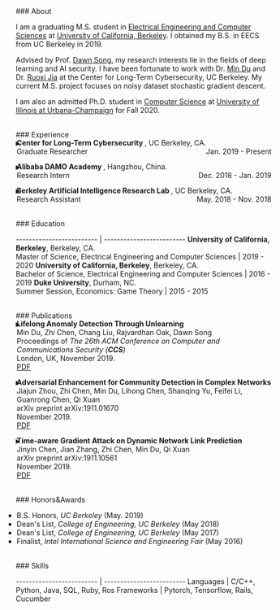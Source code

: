 <link href="/public/css/bootstrap.css" rel="stylesheet" />
<div id="ct1" style="padding-top:55px;margin-top:-55px;"></div>
### About

I am a graduating M.S. student in <a href="https://eecs.berkeley.edu/">Electrical Engineering and Computer Sciences</a> at <a href="https://www.berkeley.edu/">University of California, Berkeley</a>. I obtained my B.S. in EECS from UC Berkeley in 2019.

Advised by Prof. <a href="https://www2.eecs.berkeley.edu/Faculty/Homepages/song.html">Dawn Song</a>, my research interests lie in the fields of deep learning and AI security. I have been fortunate to work with Dr. <a href="https://cltc.berkeley.edu/about-us/researchers/min-du/">Min Du</a> and Dr. <a href="https://cltc.berkeley.edu/about-us/researchers/ruoxi-jia/">Ruoxi Jia</a> at the Center for Long-Term Cybersecurity, UC Berkeley. My current M.S. project focuses on noisy dataset stochastic gradient descent.

I am also an admitted Ph.D. student in <a href="https://cs.illinois.edu/">Computer Science</a> at <a href="https://illinois.edu/">University of Illinois at Urbana-Champaign</a> for Fall 2020.

<br/>
<div id="ct2" style="padding-top:55px;margin-top:-55px;"></div>
### Experience

<div style="display: flow-root;">
<details>
  <summary>
  <ul style="list-style-type:none;margin-top:-18px;margin-left:-22px;">
    <li><strong>Center for Long-Term Cybersecurity </strong>, UC Berkeley, CA.</li>
    <li>
        <div style="display: flow-root;">
            <div style="float:left; text-align:left">Graduate Researcher</div>
            <div style="float:right; text-align:right">Jan. 2019 - Present</div>
        </div>
    </li>
  </ul>
  </summary>
  <hr class="simple" color="#e5e5e5" />
  <p>
(Began as an undergraduate research assistant) Supervised by Prof. Dawn Song and collaborated with postdoctoral researchers Min Du and Ruoxi Jia on research projects related to deep learning and security.
  </p>
  <p>
Lifelong anomaly detection through unlearning:<br/>
• Developed LSTM models to analyze system log files.<br/>
• Maintained a small memory set of labeled data to prevent catastrophic forgetting.<br/>
• Developed a process that is much easier and faster than retraining the system from scratch.<br/>
• The experiment results show a reduction of up to 77.3% false positives and up to 76.6% false negatives on real anomaly detection dataset (Paper presented in CCS'19).
  </p>
  <p>
Adversarial enhancement for community detection in networks:<br/>
• Designs multi-objective fitness function and auto-threshold to solve the resolution limit problem and achieve consensus partition.<br/>
• Evaluated on existing community detection algorithms and the improvement of performance was 10%-30%.<br/>
• Adversarial experiments show that proposed methods can achieve stronger defense against community detection deception (Paper presented in arXiv).
  </p>
  <p>
Time-aware gradient attack on dynamic network link prediction:<br/>
• Utilized the gradient information generated by DDNE across different snapshots to rewire a few links and consider the dynamic natures of real-world systems.<br/>
• Implemented TGA in two ways: one is based on traversal search and greedy search.<br/>
• Evaluated the data from real-world scenarios and the comprehensive experiments show the attack success rate has increased by 20%-40% using TGA. (Paper presented in arXiv).
  </p>
  <p>
NDSGD: A practical method to improve robustness of deep learning model on noisy dataset:<br/>
• Used noisy data clipping and group to reduce the influence of noisy data.<br/>
• Added robustness factors to reduce the oscillation of the loss curve and tune the hyper-parameters to learn optimal models.<br/>
• Evaluated the celebrated datasets and the performance surpassed the state-of-the-art.
  </p>
</details>
</div>

<div style="display: flow-root;">
<details>
  <summary>
    <ul style="list-style-type:none;margin-top:-18px;margin-left:-22px;">
      <li><strong>Alibaba DAMO Academy </strong>, Hangzhou, China.</li>
      <li>
          <div style="display: flow-root;">
              <div style="float:left; text-align:left">Research Intern</div>
              <div style="float:right; text-align:right">Dec. 2018 - Jan. 2019</div>
          </div>
      </li>
    </ul>
  </summary>
  <hr class="simple" color="#e5e5e5" />
  <p>
Participated in a project on database security, i.e., assisted in parsing unstructured, free-text log entries into structured representation and developing Long Short-Term Memory (LSTM) model for detection of abnormal conditions of database.
  </p>
</details>
</div>

<div style="display: flow-root;">
<details>
  <summary>
    <ul style="list-style-type:none;margin-top:-18px;margin-left:-22px;">
      <li><strong>Berkeley Artificial Intelligence Research Lab </strong>, UC Berkeley, CA.</li>
      <li>
          <div style="display: flow-root;">
              <div style="float:left; text-align:left">Research Assistant</div>
              <div style="float:right; text-align:right">May. 2018 - Nov. 2018</div>
          </div>
      </li>
    </ul>
  </summary>
  <hr class="simple" color="#e5e5e5" />
  <p>
Collaborated with PhD student Xiangyu Yue (Advisor: Prof. Kurt Keutzer) on research projects related to deep learning.
  </p>
  <p>
Domain Adaptation for Road-object Segmentation:<br/>
• Developed a semantic-based scene method which enables to realize 3D-object segmentation from a point-wise label map, using a domain-adaptation training method to reduce the distribution gap between synthetic data and real data so as to enhance the performance of model.
  </p>
  <p>
Autonomous driving with SqueezeNet and CNN:<br/>
• Developed Convolutional Neural Network (CNN) models in TensorFlow to classify images.<br/>
• Conducted image segmentation on KITTI dataset and model training based on SqueezeNet and CNN, aiming to collect data from GTA-V (an action-adventure video game) and further using this dataset to train CNN model for autonomous driving.
  </p>
</details>
</div>

<br/>
<div id="ct3" style="padding-top:55px;margin-top:-55px;"></div>
### Education

------------------------- | -------------------------
<strong>University of California, Berkeley</strong>, Berkeley, CA.<br/>Master of Science, Electrical Engineering and Computer Sciences | 2019 - 2020
<strong>University of California, Berkeley</strong>, Berkeley, CA.<br/>Bachelor of Science, Electrical Engineering and Computer Sciences | 2016 - 2019
<strong>Duke University</strong>, Durham, NC.<br/>Summer Session, Economics: Game Theory | 2015 - 2015

<br/>
<div id="ct4" style="padding-top:55px;margin-top:-55px;"></div>
### Publications

<details>
  <summary>
      <ul style="list-style-type:none;margin-top:-18px;margin-left:-22px;">
        <li><strong>Lifelong Anomaly Detection Through Unlearning</strong></li>
        <li>Min Du, Zhi Chen, Chang Liu, Rajvardhan Oak, Dawn Song</li>
        <li>Proceedings of <em>The 26th ACM Conference on Computer and Communications Security (<strong>CCS</strong>)</em></li>
        <li>London, UK, November 2019.</li>
        <li><a href="/data/3319535.3363226.pdf" class="btn btn-primary btn-xs">PDF</a></li>
      </ul>
  </summary>
  <hr class="simple" color="#e5e5e5" />
Anomaly detection is essential towards ensuring system security and reliability. Powered by constantly generated system data, deep learning has been found both effective and flexible to use, with its ability to extract patterns without much domain knowledge. Existing anomaly detection research focuses on a scenario referred to as zero-positive, which means that the detection model is only trained for normal (i.e., negative) data. In a real application scenario, there may be additional manually inspected positive data provided after the system is deployed.We refer to this scenario as lifelong anomaly detection. However, we find that existing approaches are not easy to adopt such new knowledge to improve system performance. In this work, we are the first to explore the lifelong anomaly detection problem, and propose novel approaches to handle corresponding challenges. In particular, we propose a framework called unlearning, which can effectively correct the model when a false negative (or a false positive) is labeled. To this aim, we develop several novel techniques to tackle two challenges referred to as exploding loss and catastrophic forgetting. In addition, we abstract a theoretical framework based on generative models. Under this framework, our unlearning approach can be presented in a generic way to be applied to most zero-positive deep learning-based anomaly detection algorithms to turn them into corresponding lifelong anomaly detection solutions. We evaluate our approach using two state-of-the-art zero-positive deep learning anomaly detection architectures and three real-world tasks. The results show that the proposed approach is able to significantly reduce the number of false positives and false negatives through unlearning.
</details>

<details>
  <summary>
    <ul style="list-style-type:none;margin-top:-18px;margin-left:-22px;">
      <li><strong>Adversarial Enhancement for Community Detection in Complex Networks</strong></li>
      <li>Jiajun Zhou, Zhi Chen, Min Du, Lihong Chen, Shanqing Yu, Feifei Li, Guanrong Chen, Qi Xuan</li>
      <li>arXiv preprint arXiv:1911.01670</li>
      <li>November 2019.</li>
      <li><a href="/data/1911.01670.pdf" class="btn btn-primary btn-xs">PDF</a></li>
    </ul>
  </summary>
  <hr class="simple" color="#e5e5e5" />
Community detection plays a significant role in network analysis. However, it also faces numerous challenges like adversarial attacks. How to further improve the performance and robustness of community detection for real-world networks has raised great concerns. In this paper, we propose a concept of adversarial enhancement for community detection, and present two adversarial enhancement algorithms: one is named adversarial enhancement via genetic algorithm (AE-GA), in which the modularity and the number of clusters are used to design a fitness function to solve the resolution limit problem; and the other is called adversarial enhancement via vertex similarity (AE-VS), integrating multiple information of community structures captured by diverse vertex similarities, which scales well on large-scale networks. The two algorithms are tested along with six existing community detection algorithms on four real-world networks. Comprehensive experimental results show that, by comparing with two traditional enhancement strategies, our methods help six community detection algorithms achieve more significant performance improvement. Moreover, experiments on the corresponding adversarial networks indicate that our methods can rebuild the network structure destroyed by adversarial attacks to certain extent, achieving stronger defense against community detection deception.
</details>

<details>
  <summary>
    <ul style="list-style-type:none;margin-top:-18px;margin-left:-22px;">
      <li><strong>Time-aware Gradient Attack on Dynamic Network Link Prediction</strong></li>
      <li>Jinyin Chen, Jian Zhang, Zhi Chen, Min Du, Qi Xuan</li>
      <li>arXiv preprint arXiv:1911.10561</li>
      <li>November 2019.</li>
      <li><a href="/data/1911.10561.pdf" class="btn btn-primary btn-xs">PDF</a></li>
    </ul>
  </summary>
  <hr class="simple" color="#e5e5e5" />
In network link prediction, it is possible to hide a target link from being predicted with a small perturbation on network structure. This observation may be exploited in many real world scenarios, for example, to preserve privacy, or to exploit financial security. There have been many recent studies to generate adversarial examples to mislead deep learning models on graph data. However, none of the previous work has considered the dynamic nature of real-world systems. In this work, we present the first study of adversarial attack on dynamic network link prediction (DNLP). The proposed attack method, namely time-aware gradient attack (TGA), utilizes the gradient information generated by deep dynamic network embedding (DDNE) across different snapshots to rewire a few links, so as to make DDNE fail to predict target links. We implement TGA in two ways: one is based on traversal search, namely TGA-Tra; and the other is simplified with greedy search for efficiency, namely TGA-Gre. We conduct comprehensive experiments which show the outstanding performance of TGA in attacking DNLP algorithms.
</details>

<br/>
<div id="ct5" style="padding-top:55px;margin-top:-55px;"></div>
### Honors&Awards

<ul style="list-style-type:square;margin-left:-22px;">
  <li>B.S. Honors, <em>UC Berkeley</em> (May. 2019)</li>
  <li>Dean's List, <em>College of Engineering, UC Berkeley</em> (May 2018)</li>
  <li>Dean's List, <em>College of Engineering, UC Berkeley</em> (May 2017)</li>
  <li>Finalist, <em>Intel International Science and Engineering Fair</em> (May 2016)</li>
</ul>

<!--
------------------------- | -------------------------
May 2019     |     <strong>B.S. Honors</strong><br/>UC Berkeley
May 2018     |     <strong>Dean's List</strong><br/>College of Engineering,UC Berkeley
May 2017     |     <strong>Dean's List</strong><br/>College of Engineering,UC Berkeley
May 2016     |     <strong>Finalist</strong><br/>As a finalist, participating in the 67th Intel International Science and Engineering Fair, Phoenix, May 8-13, 2016.
-->

<br/>
<div id="ct6" style="padding-top:55px;margin-top:-55px;"></div>
### Skills

------------------------- | -------------------------
Languages | C/C++, Python, Java, SQL, Ruby, Ros
Frameworks | Pytorch, Tensorflow, Rails, Cucumber
